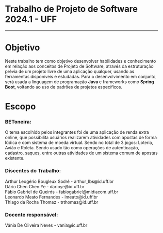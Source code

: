 <h1> Trabalho de Projeto de Software 2024.1 - UFF </h1>
<hr>

<!--<h3>Objetivo:</h3>-->

# Objetivo

Neste trabalho tem como objetivo desenvolver habilidades e conhecimento em relação aos conceitos de Projeto de Software, através da estruturação prévia de um projeto livre de uma aplicação qualquer, usando as ferramentas disponíveis e estudadas.
Para o desenvolvimento em conjunto, será usada a linguagem de programação <b>Java</b> e frameworks como <b>Spring Boot</b>, voltando ao uso de padrões de projetos específicos.

# Escopo

<h3>BEToneira:</h3>
O tema escolhido pelos integrantes foi de uma aplicação de renda extra online, que possibilita usuários realizarem atividades com apostas de forma lúdica e com sistema de moeda virtual. Sendo no total de 3 jogos: Loteria, Avião e Roleta.
Sendo usado tão como operações de autenticação, cadastro, saques, entre outras atividades de um sistema comum de apostas existente.

<h3>Discentes do Trabalho:</h3>
Arthur Leogério Bougleux Sodré - arthur_lbs@id.uff.br
<br>Dário Chen Chen Ye - darioye@id.uff.br
<br>Fábio Gabriel de Queirós - fabiogabriel@midiacom.uff.br
<br>Leonardo Meato Fernandes - lmeato@id.uff.br
<br>Thiago da Rocha Thomaz - trthomaz@id.uff.br

<!-- Contatos -->
<h3>Docente responsável:</h3>
Vânia De Oliveira Neves - vania@ic.uff.br
</hr>

